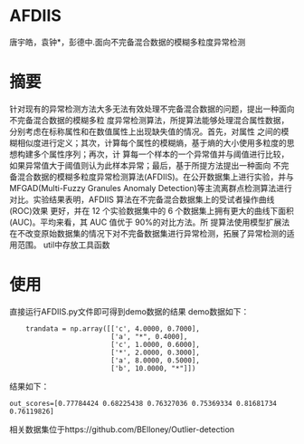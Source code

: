 AFDIIS
===
唐宇皓，袁钟*，彭德中.面向不完备混合数据的模糊多粒度异常检测


摘要
===
针对现有的异常检测方法大多无法有效处理不完备混合数据的问题，提出一种面向不完备混合数据的模糊多粒
度异常检测算法，所提算法能够处理混合属性数据，分别考虑在标称属性和在数值属性上出现缺失值的情况。首先，对属性
之间的模糊相似度进行定义；其次，计算每个属性的模糊熵，基于熵的大小使用多粒度的思想构建多个属性序列；再次，计
算每一个样本的一个异常值并与阈值进行比较，如果异常值大于阈值则认为此样本异常；最后，基于所提方法提出一种面向
不完备混合数据的模糊多粒度异常检测算法(AFDIIS)。在公开数据集上进行实验，并与 MFGAD(Multi-Fuzzy Granules Anomaly
Detection)等主流离群点检测算法进行对比。实验结果表明，AFDIIS 算法在不完备混合数据集上的受试者操作曲线(ROC)效果
更好，并在 12 个实验数据集中的 6 个数据集上拥有更大的曲线下面积(AUC)。平均来看，其 AUC 值优于 90%的对比方法。所
提算法使用模型扩展法在不改变原始数据集的情况下对不完备数据集进行异常检测，拓展了异常检测的适用范围。
util中存放工具函数

使用
===
直接运行AFDIIS.py文件即可得到demo数据的结果
demo数据如下：
```
    trandata = np.array([['c', 4.0000, 0.7000],
                         ['a', "*", 0.4000],
                         ['c', 1.0000, 0.6000],
                         ['*', 2.0000, 0.3000],
                         ['a', 8.0000, 0.5000],
                         ['b', 10.0000, "*"]])
```


结果如下：
```
out_scores=[0.77784424 0.68225438 0.76327036 0.75369334 0.81681734 0.76119826]
```
相关数据集位于https://github.com/BElloney/Outlier-detection
